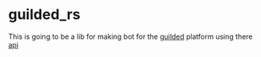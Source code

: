 # guilded_rs

This is going to be a lib for making bot for the [guilded](https://www.guilded.gg/) platform using there [api](https://www.guilded.gg/docs/api/introduction)
